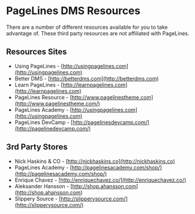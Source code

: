 # PageLines DMS Resources #

There are a number of different resources available for you to take advantage of. These third party resources are not
affiliated with PageLines.

## Resources Sites ##

* Using PageLines - [http://usingpagelines.com](http://usingpagelines.com)
* Better DMS - [http://betterdms.com](http://betterdms.com)
* Learn PageLines - [http://learnpagelines.com](http://learnpagelines.com)
* PageLines Resource - [http://www.pagelinestheme.com](http://www.pagelinestheme.com/)
* PageLines Academy - [http://usingpagelines.com](http://usingpagelines.com)
* PageLines DevCamp - [http://pagelinesdevcamp.com/](http://pagelinedevcamp.com/)

## 3rd Party Stores ##

* Nick Haskins & CO - [http://nickhaskins.co](http://nickhaskins.co)
* PageLines Academy - [http://pagelinesacademy.com/shop/](http://pagelinesacademy.com/shop/)
* Enrique Chavez - [http://enriquechavez.co/](http://enriquechavez.co/)
* Aleksander Hansson - [http://shop.ahansson.com](http://shop.ahansson.com)
* Slippery Source - [http://slipperysource.com/](http://slipperysource.com/)
